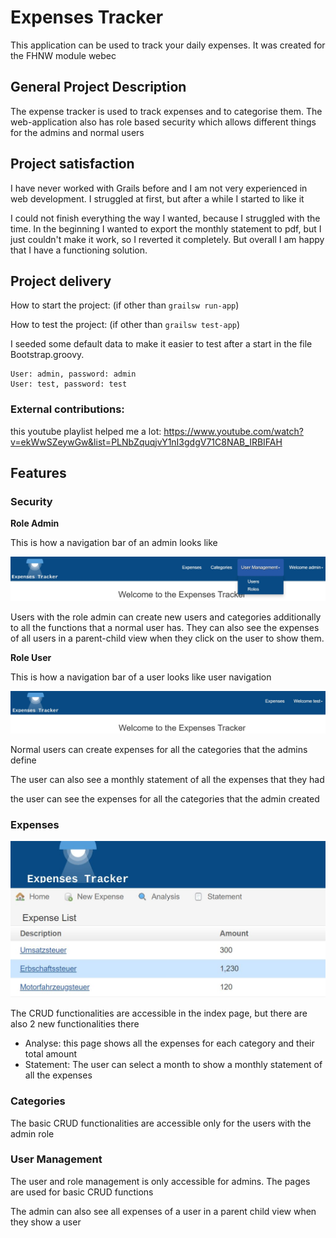 # Expenses Tracker
This application can be used to track your daily expenses. It was created for the FHNW module webec

## General Project Description
The expense tracker is used to track expenses and to categorise them. The web-application also has role based security which allows different things for the admins and normal users


## Project satisfaction
I have never worked with Grails before and I am not very experienced in web development. I struggled at first, but after a while I started to like it

I could not finish everything the way I wanted, because I struggled with the time. In the beginning I wanted to export the monthly statement to pdf, but I just couldn't make it work, so I reverted it completely. But overall I am happy that I have a functioning solution. 

## Project delivery

How to start the project: (if other than `grailsw run-app`)

How to test the project:  (if other than `grailsw test-app`)


I seeded some default data to make it easier to test after a start in the file Bootstrap.groovy.

    User: admin, password: admin
    User: test, password: test

### External contributions:
this youtube playlist helped me a lot:
 https://www.youtube.com/watch?v=ekWwSZeywGw&list=PLNbZquqjvY1nI3gdgV71C8NAB_IRBIFAH


## Features

### Security

**Role Admin**

This is how a navigation bar of an admin looks like

![admin navigation](/grails-app/assets/images/projectdescription/admin-nav.JPG)



Users with the role admin can create new users and categories additionally to all the functions that a normal user has. They can also see the expenses of all users in a parent-child view when they click on the user to show them.


**Role User**

This is how a navigation bar of a user looks like
user navigation

![user navigation](/grails-app/assets/images/projectdescription/user-nav.JPG)

Normal users can create expenses for all the categories that the admins define

The user can also see a monthly statement of all the expenses that they had

the user can see the expenses for all the categories that the admin created

### Expenses

![expenses](/grails-app/assets/images/projectdescription/expenses.JPG)

The CRUD functionalities are accessible in the index page, but there are also 2 new functionalities there

* Analyse: this page shows all the expenses for each category and their total amount
* Statement: The user can select a month to show a monthly statement of all the expenses

### Categories

The basic CRUD functionalities are accessible only for the users with the admin role

### User Management

The user and role management is only accessible for admins. The pages are used for basic CRUD functions

The admin can also see all expenses of a user in a parent child view when they show a user

